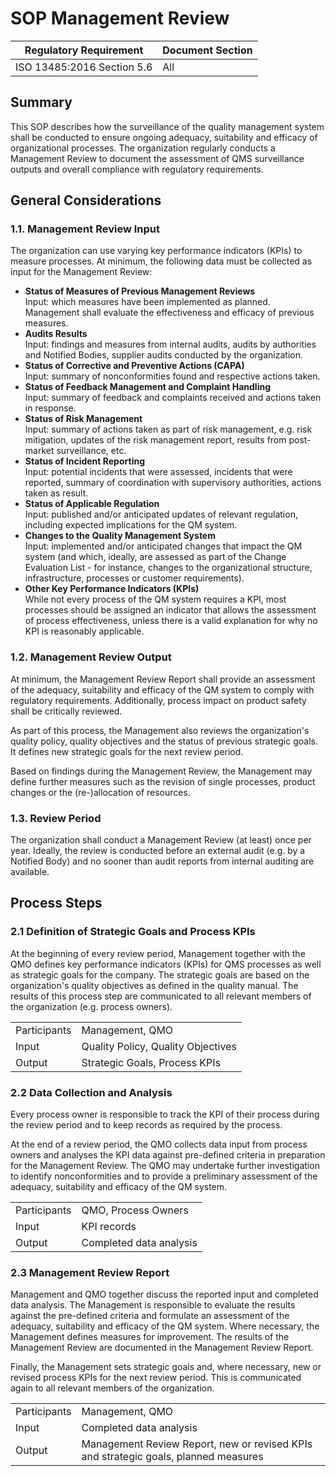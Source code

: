 <!--
This work is licensed under the Creative Commons Attribution 4.0 International
License:

    <http://creativecommons.org/licenses/by/4.0/>

Templates copyright OpenRegulatory. Originals available at:

    <https://openregulatory.com/templates/>

General content copyright Radiotherapy AI.
-->

# SOP Management Review

| Regulatory Requirement     | Document Section |
|----------------------------|------------------|
| ISO 13485:2016 Section 5.6 | All              |

## Summary

This SOP describes how the surveillance of the quality management system shall
be conducted to ensure ongoing adequacy, suitability and efficacy of
organizational processes. The organization regularly conducts a Management
Review to document the assessment of QMS surveillance outputs and overall
compliance with regulatory requirements.

## General Considerations

### 1.1. Management Review Input

The organization can use varying key performance indicators (KPIs) to measure
processes. At minimum, the following data must be collected as input for the
Management Review:

* **Status of Measures of Previous Management Reviews**\
  Input: which measures have been implemented as planned.\
  Management shall evaluate the effectiveness and efficacy of previous
  measures.
* **Audits Results**\
  Input: findings and measures from internal audits, audits by authorities and
  Notified Bodies, supplier audits conducted by the organization.
* **Status of Corrective and Preventive Actions (CAPA)**\
  Input: summary of nonconformities found and respective actions taken.
* **Status of Feedback Management and Complaint Handling**\
  Input: summary of feedback and complaints received and actions taken in
  response.
* **Status of Risk Management**\
  Input: summary of actions taken as part of risk management, e.g. risk
  mitigation, updates of the risk management report, results from post-market
  surveillance, etc.
* **Status of Incident Reporting**\
  Input: potential incidents that were assessed, incidents that were reported,
  summary of coordination with supervisory authorities, actions taken as
  result.
* **Status of Applicable Regulation**\
  Input: published and/or anticipated updates of relevant regulation, including
  expected implications for the QM system.
* **Changes to the Quality Management System**\
  Input: implemented and/or anticipated changes that impact the QM system (and
  which, ideally, are assessed as part of the Change Evaluation List - for
  instance, changes to the organizational structure, infrastructure, processes
  or customer requirements).
* **Other Key Performance Indicators (KPIs)**\
  While not every process of the QM system requires a KPI, most processes
  should be assigned an indicator that allows the assessment of process
  effectiveness, unless there is a valid explanation for why no KPI is
  reasonably applicable.


### 1.2. Management Review Output

At minimum, the Management Review Report shall provide an assessment of the
adequacy, suitability and efficacy of the QM system to comply with regulatory
requirements. Additionally, process impact on product safety shall be
critically reviewed.

As part of this process, the Management also reviews the organization's quality
policy, quality objectives and the status of previous strategic goals. It
defines new strategic goals for the next review period.

<!-- > NOTE: this refers to the section of your quality manual where you describe
> your organization's process of managing company / team objectives. -->

Based on findings during the Management Review, the Management may define
further measures such as the revision of single processes, product changes or
the (re-)allocation of resources.

### 1.3. Review Period

The organization shall conduct a Management Review (at least) once per year.
Ideally, the review is conducted before an external audit (e.g. by a Notified
Body) and no sooner than audit reports from internal auditing are available.

## Process Steps

### 2.1 Definition of Strategic Goals and Process KPIs

At the beginning of every review period, Management together with the QMO
defines key performance indicators (KPIs) for QMS processes as well as
strategic goals for the company. The strategic goals are based on the
organization's quality objectives as defined in the quality manual. The results
of this process step are communicated to all relevant members of the
organization (e.g. process owners).

|              |                                      |
|--------------|--------------------------------------|
| Participants | Management, QMO                      |
| Input        | Quality Policy, Quality Objectives   |
| Output       | Strategic Goals, Process KPIs        |

### 2.2 Data Collection and Analysis

Every process owner is responsible to track the KPI of their process during the
review period and to keep records as required by the process.

At the end of a review period, the QMO collects data input from process owners
and analyses the KPI data against pre-defined criteria in preparation for the
Management Review. The QMO may undertake further investigation to identify
nonconformities and to provide a preliminary assessment of the adequacy,
suitability and efficacy of the QM system.

|              |                         |
|--------------|-------------------------|
| Participants | QMO, Process Owners     |
| Input        | KPI records             |
| Output       | Completed data analysis |

### 2.3 Management Review Report

Management and QMO together discuss the reported input and completed data
analysis. The Management is responsible to evaluate the results against the
pre-defined criteria and formulate an assessment of the adequacy, suitability
and efficacy of the QM system. Where necessary, the Management defines measures
for improvement. The results of the Management Review are documented in the
Management Review Report.

Finally, the Management sets strategic goals and, where necessary, new or
revised process KPIs for the next review period. This is communicated again to
all relevant members of the organization.

|              |                                                                                     |
|--------------|-------------------------------------------------------------------------------------|
| Participants | Management, QMO                                                                     |
| Input        | Completed data analysis                                                             |
| Output       | Management Review Report, new or revised KPIs and strategic goals, planned measures |
